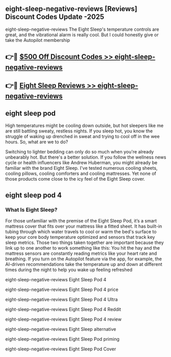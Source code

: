 ## eight-sleep-negative-reviews [Reviews​] Discount Codes Update -2025

eight-sleep-negative-reviews The Eight Sleep's temperature controls are great, and the vibrational alarm is really cool. But I could honestly give or take the Autopilot membership

## 👉🔴 [$500 Off Discount Codes >> eight-sleep-negative-reviews](http://download.freeplayer.one?title=eight-sleep-negative-reviews&ref=18-ES)

## 👉🔴 [Eight Sleep Reviews >> eight-sleep-negative-reviews](http://download.freeplayer.one?title=eight-sleep-negative-reviews&ref=18-ES)

## eight sleep pod

High temperatures might be cooling down outside, but hot sleepers like me are still battling sweaty, restless nights. If you sleep hot, you know the struggle of waking up drenched in sweat and trying to cool off in the wee hours. So, what are we to do?

Switching to lighter bedding can only do so much when you're already unbearably hot. But there's a better solution. If you follow the wellness news cycle or health influencers like Andrew Huberman, you might already be familiar with the brand Eight Sleep. I've tested numerous cooling sheets, cooling pillows, cooling comforters and cooling mattresses. Yet none of those products come close to the icy feel of the Eight Sleep cover.

## eight sleep pod 4

### What Is Eight Sleep?

For those unfamiliar with the premise of the Eight Sleep Pod, it’s a smart mattress cover that fits over your mattress like a fitted sheet. It has built-in tubing through which water travels to cool or warm the bed's surface to keep your core body temperature optimized and sensors that track key sleep metrics. Those two things taken together are important because they link up to one another to work something like this: You hit the hay and the mattress sensors are constantly reading metrics like your heart rate and breathing. If you turn on the Autopilot feature via the app, for example, the AI-driven recommendations take the temperature up and down at different times during the night to help you wake up feeling refreshed

eight-sleep-negative-reviews Eight Sleep Pod 4

eight-sleep-negative-reviews Eight Sleep Pod 4 price

eight-sleep-negative-reviews Eight Sleep Pod 4 Ultra

eight-sleep-negative-reviews Eight Sleep Pod 4 Reddit

eight-sleep-negative-reviews Eight Sleep Pod 4 review

eight-sleep-negative-reviews Eight Sleep alternative

eight-sleep-negative-reviews Eight Sleep Pod priming

eight-sleep-negative-reviews Eight Sleep Pod Cover